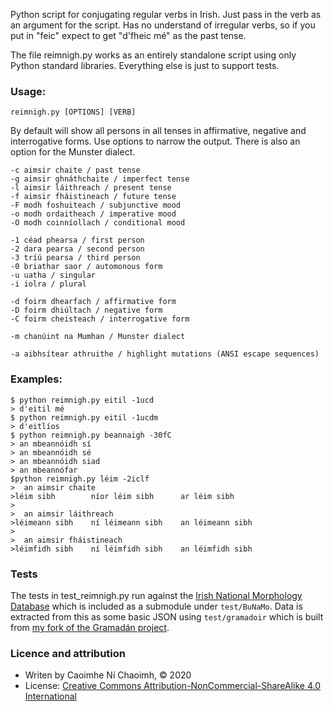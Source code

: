 Python script for conjugating regular verbs in Irish. Just pass in the verb as
an argument for the script. Has no understand of irregular verbs, so if you
put in "feic" expect to get "d'fheic mé" as the past tense.

The file reimnigh.py works as an entirely standalone script using only Python
standard libraries. Everything else is just to support tests.


### Usage:

    reimnigh.py [OPTIONS] [VERB]

By default will show all persons in all tenses in affirmative, negative and
interrogative forms. Use options to narrow the output. There is also an option
for the Munster dialect.

    -c aimsir chaite / past tense
    -g aimsir ghnáthchaite / imperfect tense
    -l aimsir láithreach / present tense
    -f aimsir fháistineach / future tense
    -F modh foshuiteach / subjunctive mood
    -o modh ordaitheach / imperative mood
    -O modh coinníollach / conditional mood

    -1 céad phearsa / first person
    -2 dara pearsa / second person
    -3 tríú pearsa / third person
    -0 briathar saor / automonous form
    -u uatha / singular
    -i iolra / plural

    -d foirm dhearfach / affirmative form
    -D foirm dhiúltach / negative form
    -C foirm cheisteach / interrogative form

    -m chanúint na Mumhan / Munster dialect

    -a aibhsítear athruithe / highlight mutations (ANSI escape sequences)

### Examples:

    $ python reimnigh.py eitil -1ucd
    > d'eitil mé
    $ python reimnigh.py eitil -1ucdm
    > d'eitlíos
    $ python reimnigh.py beannaigh -30fC
    > an mbeannóidh sí      
    > an mbeannóidh sé      
    > an mbeannóidh siad    
    > an mbeannófar
    $python reimnigh.py léim -2iclf
    >  an aimsir chaite
    >léim sibh        níor léim sibh      ar léim sibh        
    >
    >  an aimsir láithreach
    >léimeann sibh    ní léimeann sibh    an léimeann sibh    
    >
    >  an aimsir fháistineach
    >léimfidh sibh    ní léimfidh sibh    an léimfidh sibh

### Tests

The tests in test_reimnigh.py run against the [Irish National Morphology
Database] which is included as a submodule under `test/BuNaMo`. Data is
extracted from this as some basic JSON using `test/gramadoir` which is built
from [my fork of the Gramadán project].

### Licence and attribution

- Writen by Caoimhe Ní Chaoimh, © 2020
- License: [Creative Commons Attribution-NonCommercial-ShareAlike 4.0 International][CC BY-NC-SA 4.0]

[CC BY-NC-SA 4.0]: https://creativecommons.org/licenses/by-nc-sa/4.0/
[my fork of the Gramadán project]: https://github.com/oakreef/Gramadan
[Irish National Morphology Database]: https://github.com/michmech/BuNaMo
